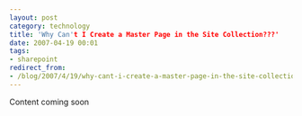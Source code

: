 ```yaml
---
layout: post
category: technology
title: 'Why Can't I Create a Master Page in the Site Collection???'
date: 2007-04-19 00:01
tags:
- sharepoint
redirect_from:
- /blog/2007/4/19/why-cant-i-create-a-master-page-in-the-site-collection.html
---
```

Content coming soon
